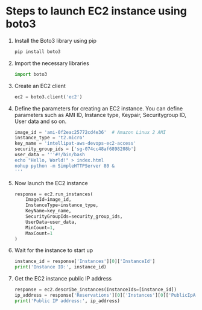 # Steps to launch EC2 instance using boto3

1. Install the Boto3 library using pip
    ```python
    pip install boto3
    ```

2. Import the necessary libraries
    ```python
    import boto3
    ```

3. Create an EC2 client 
    ```python
    ec2 = boto3.client('ec2')
    ```

4. Define the parameters for creating an EC2 instance. You can define parameters such as AMI ID, Instance type, Keypair, Securitygroup ID, User data and so on.
    ```python
    image_id = 'ami-0f2eac25772cd4e36'  # Amazon Linux 2 AMI
    instance_type = 't2.micro'
    key_name = 'intellipat-aws-devops-ec2-access'
    security_group_ids = ['sg-074cc48af6898208b']
    user_data = '''#!/bin/bash
    echo "Hello, World!" > index.html
    nohup python -m SimpleHTTPServer 80 &
    '''
    ```
5. Now launch the EC2 instance 
    ```python
    response = ec2.run_instances(
        ImageId=image_id,
        InstanceType=instance_type,
        KeyName=key_name,
        SecurityGroupIds=security_group_ids,
        UserData=user_data,
        MinCount=1,
        MaxCount=1
    )
    ```

6. Wait for the instance to start up 
    ```python
    instance_id = response['Instances'][0]['InstanceId']
    print('Instance ID:', instance_id)
    ```
7. Get the EC2 instance public IP address
    ```python
    response = ec2.describe_instances(InstanceIds=[instance_id])
    ip_address = response['Reservations'][0]['Instances'][0]['PublicIpAddress']
    print('Public IP address:', ip_address)
    ```